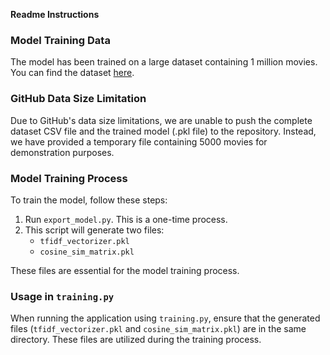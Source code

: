 **Readme Instructions**

### Model Training Data

The model has been trained on a large dataset containing 1 million movies. You can find the dataset [here](https://www.kaggle.com/datasets/asaniczka/tmdb-movies-dataset-2023-930k-movies/code).

### GitHub Data Size Limitation

Due to GitHub's data size limitations, we are unable to push the complete dataset CSV file and the trained model (.pkl file) to the repository. Instead, we have provided a temporary file containing 5000 movies for demonstration purposes.

### Model Training Process

To train the model, follow these steps:

1. Run `export_model.py`. This is a one-time process.
2. This script will generate two files:
   - `tfidf_vectorizer.pkl`
   - `cosine_sim_matrix.pkl`

These files are essential for the model training process.

### Usage in `training.py`

When running the application using `training.py`, ensure that the generated files (`tfidf_vectorizer.pkl` and `cosine_sim_matrix.pkl`) are in the same directory. These files are utilized during the training process.
